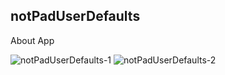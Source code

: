 ## notPadUserDefaults

About App

![notPadUserDefaults-1](https://github.com/frknkoc/notPadUserDefaults/assets/93766996/a027b98f-2c9a-4253-ac1c-9c85d296bd9f)
![notPadUserDefaults-2](https://github.com/frknkoc/notPadUserDefaults/assets/93766996/570de6ff-7a5d-418b-96b6-2c9c1298cb44)
